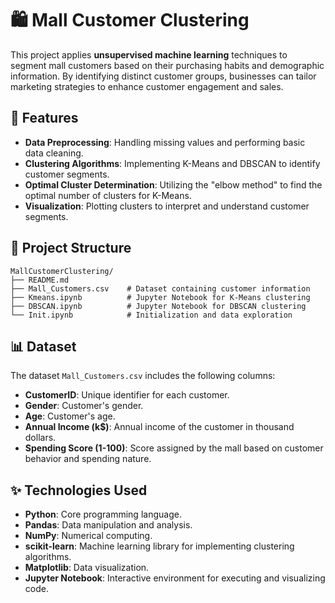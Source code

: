 # 🛍️ Mall Customer Clustering

This project applies **unsupervised machine learning** techniques to segment mall customers based on their purchasing habits and demographic information. By identifying distinct customer groups, businesses can tailor marketing strategies to enhance customer engagement and sales.

## 📌 Features 

- **Data Preprocessing**: Handling missing values and performing basic data cleaning.
- **Clustering Algorithms**: Implementing K-Means and DBSCAN to identify customer segments.
- **Optimal Cluster Determination**: Utilizing the "elbow method" to find the optimal number of clusters for K-Means.
- **Visualization**: Plotting clusters to interpret and understand customer segments.

## 📂 Project Structure

    MallCustomerClustering/
    ├── README.md
    ├── Mall_Customers.csv    # Dataset containing customer information
    ├── Kmeans.ipynb          # Jupyter Notebook for K-Means clustering
    ├── DBSCAN.ipynb          # Jupyter Notebook for DBSCAN clustering
    └── Init.ipynb            # Initialization and data exploration



## 📊 Dataset

The dataset `Mall_Customers.csv` includes the following columns:

- **CustomerID**: Unique identifier for each customer.
- **Gender**: Customer's gender.
- **Age**: Customer's age.
- **Annual Income (k$)**: Annual income of the customer in thousand dollars.
- **Spending Score (1-100)**: Score assigned by the mall based on customer behavior and spending nature.

## ✨ Technologies Used

- **Python**: Core programming language.
- **Pandas**: Data manipulation and analysis.
- **NumPy**: Numerical computing.
- **scikit-learn**: Machine learning library for implementing clustering algorithms.
- **Matplotlib**: Data visualization.
- **Jupyter Notebook**: Interactive environment for executing and visualizing code.


